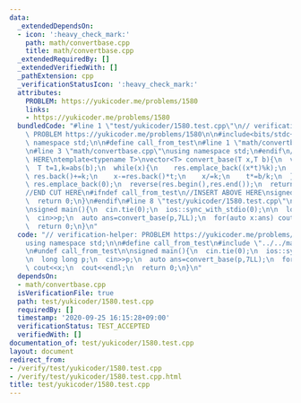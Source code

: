 ```yaml
---
data:
  _extendedDependsOn:
  - icon: ':heavy_check_mark:'
    path: math/convertbase.cpp
    title: math/convertbase.cpp
  _extendedRequiredBy: []
  _extendedVerifiedWith: []
  _pathExtension: cpp
  _verificationStatusIcon: ':heavy_check_mark:'
  attributes:
    PROBLEM: https://yukicoder.me/problems/1580
    links:
    - https://yukicoder.me/problems/1580
  bundledCode: "#line 1 \"test/yukicoder/1580.test.cpp\"\n// verification-helper:\
    \ PROBLEM https://yukicoder.me/problems/1580\n\n#include<bits/stdc++.h>\nusing\
    \ namespace std;\n\n#define call_from_test\n#line 1 \"math/convertbase.cpp\"\n\
    \n#line 3 \"math/convertbase.cpp\"\nusing namespace std;\n#endif\n//BEGIN CUT\
    \ HERE\ntemplate<typename T>\nvector<T> convert_base(T x,T b){\n  vector<T> res;\n\
    \  T t=1,k=abs(b);\n  while(x){\n    res.emplace_back((x*t)%k);\n    if(res.back()<0)\
    \ res.back()+=k;\n    x-=res.back()*t;\n    x/=k;\n    t*=b/k;\n  }\n  if(res.empty())\
    \ res.emplace_back(0);\n  reverse(res.begin(),res.end());\n  return res;\n}\n\
    //END CUT HERE\n#ifndef call_from_test\n//INSERT ABOVE HERE\nsigned main(){\n\
    \  return 0;\n}\n#endif\n#line 8 \"test/yukicoder/1580.test.cpp\"\n#undef call_from_test\n\
    \nsigned main(){\n  cin.tie(0);\n  ios::sync_with_stdio(0);\n\n  long long p;\n\
    \  cin>>p;\n  auto ans=convert_base(p,7LL);\n  for(auto x:ans) cout<<x;\n  cout<<endl;\n\
    \  return 0;\n}\n"
  code: "// verification-helper: PROBLEM https://yukicoder.me/problems/1580\n\n#include<bits/stdc++.h>\n\
    using namespace std;\n\n#define call_from_test\n#include \"../../math/convertbase.cpp\"\
    \n#undef call_from_test\n\nsigned main(){\n  cin.tie(0);\n  ios::sync_with_stdio(0);\n\
    \n  long long p;\n  cin>>p;\n  auto ans=convert_base(p,7LL);\n  for(auto x:ans)\
    \ cout<<x;\n  cout<<endl;\n  return 0;\n}\n"
  dependsOn:
  - math/convertbase.cpp
  isVerificationFile: true
  path: test/yukicoder/1580.test.cpp
  requiredBy: []
  timestamp: '2020-09-25 16:15:28+09:00'
  verificationStatus: TEST_ACCEPTED
  verifiedWith: []
documentation_of: test/yukicoder/1580.test.cpp
layout: document
redirect_from:
- /verify/test/yukicoder/1580.test.cpp
- /verify/test/yukicoder/1580.test.cpp.html
title: test/yukicoder/1580.test.cpp
---
```

